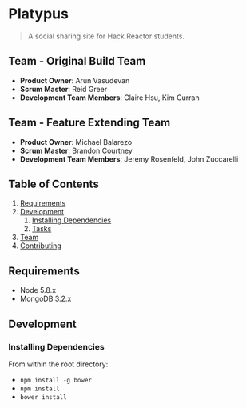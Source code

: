 # Platypus

> A social sharing site for Hack Reactor students. 

## Team - Original Build Team

  - __Product Owner__: Arun Vasudevan
  - __Scrum Master__: Reid Greer
  - __Development Team Members__: Claire Hsu, Kim Curran

## Team - Feature Extending Team

  - __Product Owner__: Michael Balarezo
  - __Scrum Master__: Brandon Courtney
  - __Development Team Members__: Jeremy Rosenfeld, John Zuccarelli

## Table of Contents

1. [Requirements](#requirements)
1. [Development](#development)
    1. [Installing Dependencies](#installing-dependencies)
    1. [Tasks](#tasks)
1. [Team](#team)
1. [Contributing](#contributing)


## Requirements

- Node 5.8.x
- MongoDB 3.2.x


## Development

### Installing Dependencies

From within the root directory:

- `npm install -g bower`
- `npm install`
- `bower install`

